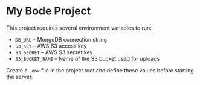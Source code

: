 # My Bode Project

This project requires several environment variables to run:

- `DB_URL` – MongoDB connection string
- `S3_KEY` – AWS S3 access key
- `S3_SECRET` – AWS S3 secret key
- `S3_BUCKET_NAME` – Name of the S3 bucket used for uploads

Create a `.env` file in the project root and define these values before starting the server.

